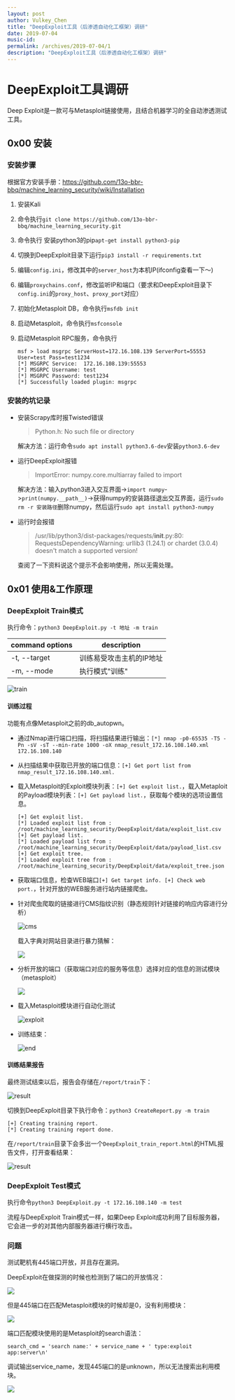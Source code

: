 ```yaml
---
layout: post
author: Vulkey_Chen
title: "DeepExploit工具（后渗透自动化工框架）调研"
date: 2019-07-04
music-id: 
permalink: /archives/2019-07-04/1
description: "DeepExploit工具（后渗透自动化工框架）调研"
---
```


# DeepExploit工具调研

Deep Exploit是一款可与Metasploit链接使用，且结合机器学习的全自动渗透测试工具。 

## 0x00 安装

### 安装步骤

根据官方安装手册：https://github.com/13o-bbr-bbq/machine_learning_security/wiki/Installation

1. 安装Kali

2. 命令执行`git clone https://github.com/13o-bbr-bbq/machine_learning_security.git`

3. 命令执行 安装python3的pip`apt-get install python3-pip`

4. 切换到DeepExploit目录下运行`pip3 install -r requirements.txt`

5. 编辑`config.ini`，修改其中的`server_host`为本机IP(ifconfig查看一下～)

6. 编辑`proxychains.conf`，修改监听IP和端口（要求和DeepExploit目录下`config.ini`的`proxy_host`、`proxy_port`对应）

7. 初始化Metasploit DB，命令执行`msfdb init`

8. 启动Metasploit，命令执行`msfconsole`

9. 启动Metasploit RPC服务，命令执行

   ```
   msf > load msgrpc ServerHost=172.16.108.139 ServerPort=55553 User=test Pass=test1234
   [*] MSGRPC Service:  172.16.108.139:55553 
   [*] MSGRPC Username: test
   [*] MSGRPC Password: test1234
   [*] Successfully loaded plugin: msgrpc
   ```

### 安装的坑记录

- 安装Scrapy库时报Twisted错误

  > Python.h: No such file or directory

  解决方法：运行命令`sudo apt install python3.6-dev`安装`python3.6-dev`

- 运行DeepExploit报错

  > ImportError: numpy.core.multiarray failed to import

  解决方法：输入python3进入交互界面->`import numpy`->`print(numpy.__path__)`->获得numpy的安装路径退出交互界面，运行`sudo rm -r 安装路径`删除numpy，然后运行`sudo apt install python3-numpy`

- 运行时会报错

  > /usr/lib/python3/dist-packages/requests/__init__.py:80: RequestsDependencyWarning: urllib3 (1.24.1) or chardet (3.0.4) doesn't match a supported version!

  查阅了一下资料说这个提示不会影响使用，所以无需处理。

## 0x01 使用&工作原理

### DeepExploit Train模式

执行命令：`python3 DeepExploit.py -t 地址 -m train`

| command options | description              |
| --------------- | ------------------------ |
| -t, --target    | 训练易受攻击主机的IP地址 |
| -m, --mode      | 执行模式"训练"           |

![train](https://chen-blog-oss.oss-cn-beijing.aliyuncs.com/2019-07-04/0.png)

#### 训练过程

功能有点像Metasploit之前的db_autopwn。

- 通过Nmap进行端口扫描，将扫描结果进行输出：`[*] nmap -p0-65535 -T5 -Pn -sV -sT --min-rate 1000 -oX nmap_result_172.16.108.140.xml 172.16.108.140`

- 从扫描结果中获取已开放的端口信息：`[+] Get port list from nmap_result_172.16.108.140.xml.`

- 载入Metasploit的Exploit模块列表：`[+] Get exploit list.`，载入Metaploit的Payload模块列表：`[+] Get payload list.`，获取每个模块的选项设置信息。

  ```
  [+] Get exploit list.
  [*] Loaded exploit list from : /root/machine_learning_security/DeepExploit/data/exploit_list.csv
  [+] Get payload list.
  [*] Loaded payload list from : /root/machine_learning_security/DeepExploit/data/payload_list.csv
  [+] Get exploit tree.
  [*] Loaded exploit tree from : /root/machine_learning_security/DeepExploit/data/exploit_tree.json
  ```

- 获取端口信息，检查WEB端口`[+] Get target info. [+] Check web port.`，针对开放的WEB服务进行站内链接爬虫。

- 针对爬虫爬取的链接进行CMS指纹识别（静态规则针对链接的响应内容进行分析）

  ![cms](https://chen-blog-oss.oss-cn-beijing.aliyuncs.com/2019-07-04/1.png)

  载入字典对网站目录进行暴力猜解：

  ![](https://chen-blog-oss.oss-cn-beijing.aliyuncs.com/2019-07-04/6.png)

- 分析开放的端口（获取端口对应的服务等信息）选择对应的信息的测试模块（metasploit）

  ![](https://chen-blog-oss.oss-cn-beijing.aliyuncs.com/2019-07-04/7.png)

- 载入Metasploit模块进行自动化测试

  ![exploit](https://chen-blog-oss.oss-cn-beijing.aliyuncs.com/2019-07-04/2.png)

- 训练结束：

  ![end](https://chen-blog-oss.oss-cn-beijing.aliyuncs.com/2019-07-04/3.png)

#### 训练结果报告

最终测试结束以后，报告会存储在`/report/train`下：

![result](https://chen-blog-oss.oss-cn-beijing.aliyuncs.com/2019-07-04/4.png)

切换到DeepExploit目录下执行命令：`python3 CreateReport.py -m train `

```shell
[+] Creating training report.
[*] Creating training report done.
```

在`/report/train`目录下会多出一个`DeepExploit_train_report.html`的HTML报告文件，打开查看结果：

![result](https://chen-blog-oss.oss-cn-beijing.aliyuncs.com/2019-07-04/5.png)

### DeepExploit Test模式

执行命令`python3 DeepExploit.py -t 172.16.108.140 -m test`

流程与DeepExploit Train模式一样，如果Deep Exploit成功利用了目标服务器，它会进一步的对其他内部服务器进行横行攻击。



### 问题

测试靶机有445端口开放，并且存在漏洞。

DeepExploit在做探测的时候也检测到了端口的开放情况：

![](https://chen-blog-oss.oss-cn-beijing.aliyuncs.com/2019-07-04/8.png)

但是445端口在匹配Metasploit模块的时候却是0，没有利用模块：

![](https://chen-blog-oss.oss-cn-beijing.aliyuncs.com/2019-07-04/9.png)

端口匹配模块使用的是Metasploit的search语法：

`search_cmd = 'search name:' + service_name + ' type:exploit app:server\n'`

调试输出service_name，发现445端口的是unknown，所以无法搜索出利用模块。

![](https://chen-blog-oss.oss-cn-beijing.aliyuncs.com/2019-07-04/10.png)

